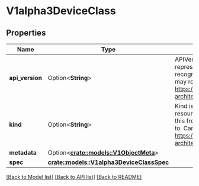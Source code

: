 # V1alpha3DeviceClass

## Properties

Name | Type | Description | Notes
------------ | ------------- | ------------- | -------------
**api_version** | Option<**String**> | APIVersion defines the versioned schema of this representation of an object. Servers should convert recognized schemas to the latest internal value, and may reject unrecognized values. More info: https://git.k8s.io/community/contributors/devel/sig-architecture/api-conventions.md#resources | [optional]
**kind** | Option<**String**> | Kind is a string value representing the REST resource this object represents. Servers may infer this from the endpoint the client submits requests to. Cannot be updated. In CamelCase. More info: https://git.k8s.io/community/contributors/devel/sig-architecture/api-conventions.md#types-kinds | [optional]
**metadata** | Option<[**crate::models::V1ObjectMeta**](v1.ObjectMeta.md)> |  | [optional]
**spec** | [**crate::models::V1alpha3DeviceClassSpec**](v1alpha3.DeviceClassSpec.md) |  | 

[[Back to Model list]](../README.md#documentation-for-models) [[Back to API list]](../README.md#documentation-for-api-endpoints) [[Back to README]](../README.md)


